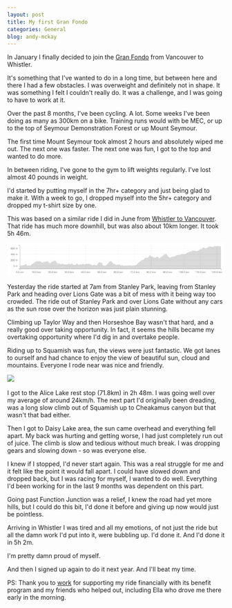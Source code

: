 ```yaml
---
layout: post
title: My first Gran Fondo
categories: General
blog: andy-mckay
---
```


In January I finally decided to join the  <a href="http://granfondowhistler.com/">Gran Fondo</a> from Vancouver to Whistler.

It's something that I've wanted to do in a long time, but between here and there I had a few obstacles. I was overweight and definitely not in shape. It was something I felt I couldn't really do. It was a challenge, and I was going to have to work at it.

Over the past 8 months, I've been cycling. A lot. Some weeks I've been doing as many as 300km on a bike. Training runs would with be MEC, or up to the top of Seymour Demonstration Forest or up Mount Seymour.

The first time Mount Seymour took almost 2 hours and absolutely wiped me out. The next one was faster. The next one was fun, I got to the top and wanted to do more.

In between riding, I've gone to the gym to lift weights regularly. I've lost almost 40 pounds in weight.

I'd started by putting myself in the 7hr+ category and just being glad to make it. With a week to go, I dropped myself into the 5hr+ category and dropped my t-shirt size by one.

This was based on a similar ride I did in June from <a href="https://mckay.pub/page2/">Whistler to Vancouver</a>. That ride has much more downhill, but was also about 10km longer. It took 5h 46m.

<img src="/files/vancouver-whistler.png" />

Yesterday the ride started at 7am from Stanley Park, leaving from Stanley Park and heading over Lions Gate was a bit of mess with it being way too crowded. The ride out of Stanley Park and over Lions Gate without any cars as the sun rose over the horizon was just plain stunning.

Climbing up Taylor Way and then Horseshoe Bay wasn't that hard, and a really good over taking opportunity. In fact, it seems the hills became my overtaking opportunity where I'd dig in and overtake people.

Riding up to Squamish was fun, the views were just fantastic. We got lanes to ourself and had chance to enjoy the view of beautiful sun, cloud and mountains. Everyone I rode near was nice and friendly.

<img src="http://theburrard.com/blog/wp-content/uploads/2014/08/GranFondo.jpg" />

I got to the Alice Lake rest stop (71.8km) in 2h 48m. I was going well over my average of around 24km/h. The next part I'd originally been dreading, was a long slow climb out of Squamish up to Cheakamus canyon but that wasn't that bad either.

Then I got to Daisy Lake area, the sun came overhead and everything fell apart. My back was hurting and getting worse, I had just completely run out of juice. The climb is slow and tedious without much break. I was dropping gears and slowing down - so was everyone else.

I knew if I stopped, I'd never start again. This was a real struggle for me and it felt like the point it would fall apart. I could have slowed down and dropped back, but I was racing for myself, I wanted to do well. Everything I'd been working for in the last 9 months was dependent on this part.

Going past Function Junction was a relief, I knew the road had yet more hills, but I could do this bit, I'd done it before and giving up now would just be pointless.

Arriving in Whistler I was tired and all my emotions, of not just the ride but all the damn work I'd put into it, were bubbling up. I'd done it. And I'd done it in 5h 2m.

I'm pretty damn proud of myself.

And then I signed up again to do it next year. And I'll beat my time.

PS: Thank you to <a href="http://mozilla.org">work</a> for supporting my ride financially with its benefit program and my friends who helped out, including Ella who drove me there early in the morning.
